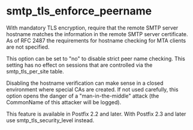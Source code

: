 # smtp_tls_enforce_peername 

 With mandatory TLS encryption, require that the remote SMTP
server hostname matches the information in the remote SMTP server
certificate.  As of RFC 2487 the requirements for hostname checking
for MTA clients are not specified. 

 This option can be set to "no" to disable strict peer name
checking. This setting has no effect on sessions that are controlled
via the smtp_tls_per_site table.  

 Disabling the hostname verification can make sense in a closed
environment where special CAs are created.  If not used carefully,
this option opens the danger of a "man-in-the-middle" attack (the
CommonName of this attacker will be logged). 

 This feature is available in Postfix 2.2 and later. With
Postfix 2.3 and later use smtp_tls_security_level instead. 


